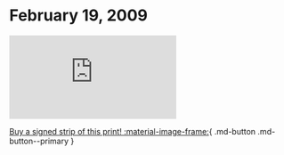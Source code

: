 # February 19, 2009

![](https://www.achewood.com/comic.php?date=02192009)

[Buy a signed strip of this print! :material-image-frame:](https://achewood-holiday-pop-up.myshopify.com/products/strip#02192009){ .md-button .md-button--primary }
